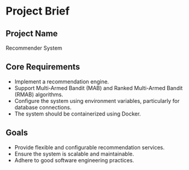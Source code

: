 # Project Brief

## Project Name
Recommender System

## Core Requirements
- Implement a recommendation engine.
- Support Multi-Armed Bandit (MAB) and Ranked Multi-Armed Bandit (RMAB) algorithms.
- Configure the system using environment variables, particularly for database connections.
- The system should be containerized using Docker.

## Goals
- Provide flexible and configurable recommendation services.
- Ensure the system is scalable and maintainable.
- Adhere to good software engineering practices.
